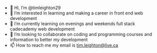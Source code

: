 - 👋 Hi, I’m @timleighton29
- 👀 I’m interested in learning and making a career in front end web development
- 🌱 I’m currently learning on evenings and weekends full stack cadecademy web development
- 💞️ I’m looking to collaborate on coding and programming courses and information to better my development
- 📫 How to reach me my email is tim.leighton@live.ca

<!---
timleighton29/timleighton29 is a ✨ special ✨ repository because its `README.md` (this file) appears on your GitHub profile.
You can click the Preview link to take a look at your changes.
--->
